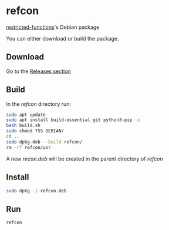 # refcon

[restricted-functions](https://github.com/donno2048/restricted-functions)'s Debian package

You can either download or build the package.

## Download

Go to the [Releases section](https://github.com/donno2048/refcon/releases)

## Build

In the _refcon_ directory run:

```sh
sudo apt update
sudo apt install build-essential git python3-pip -y
bash build.sh
sudo chmod 755 DEBIAN/
cd ..
sudo dpkg-deb --build refcon/
rm -rf refcon/usr
```

A new _recon.deb_ will be created in the parent directory of _refcon_

## Install

```sh
sudo dpkg -i refcon.deb
```

## Run

```sh
refcon
```
